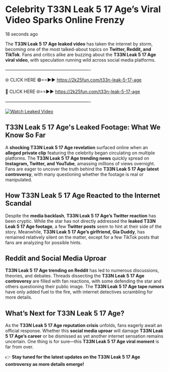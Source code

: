 # Celebrity T33N Leak 5 17 Age’s Viral Video Sparks Online Frenzy

18 seconds ago

The **T33N Leak 5 17 Age leaked video** has taken the internet by storm, becoming one of the most talked-about topics on **Twitter, Reddit, and TikTok**. Fans and critics alike are buzzing about the **T33N Leak 5 17 Age viral video**, with speculation running wild across social media platforms.

———————————————————-

🌐 CLICK HERE 🟢==►► https://2k25fun.com/t33n-leak-5-17-age

🔴 CLICK HERE 🌐==►► https://2k25fun.com/t33n-leak-5-17-age

———————————————————-

[![Watch Leaked Video](https://miro.medium.com/v2/resize:fit:828/format:webp/1*cilzJN44JGOrTw9NJCrNHA.gif "Watch Leaked Video")](https://2k25fun.com/t33n-leak-5-17-age)

## **T33N Leak 5 17 Age's Leaked Footage: What We Know So Far**  
A **shocking T33N Leak 5 17 Age revelation** surfaced online when an **alleged private clip** featuring the celebrity began circulating on multiple platforms. The **T33N Leak 5 17 Age trending news** quickly spread on **Instagram, Twitter, and YouTube**, amassing millions of views overnight. Fans are eager to uncover the truth behind the **T33N Leak 5 17 Age latest controversy**, with many questioning whether the footage is real or manipulated.  

## **How T33N Leak 5 17 Age Reacted to the Internet Scandal**  
Despite the **media backlash**, **T33N Leak 5 17 Age’s Twitter reaction** has been cryptic. While the star has not directly addressed the **leaked T33N Leak 5 17 Age footage**, a few **Twitter posts** seem to hint at their side of the story. Meanwhile, **T33N Leak 5 17 Age’s girlfriend, Gia Duddy**, has remained relatively silent on the matter, except for a few TikTok posts that fans are analyzing for possible hints.  

## **Reddit and Social Media Uproar**  
**T33N Leak 5 17 Age trending on Reddit** has led to numerous discussions, theories, and debates. Threads dissecting the **T33N Leak 5 17 Age controversy** are filled with fan reactions, with some defending the star and others questioning their public image. The **T33N Leak 5 17 Age tape rumors** have only added fuel to the fire, with internet detectives scrambling for more details.  

## **What’s Next for T33N Leak 5 17 Age?**  
As the **T33N Leak 5 17 Age reputation crisis** unfolds, fans eagerly await an official response. Whether this **social media uproar** will damage **T33N Leak 5 17 Age’s career** or be dismissed as yet another internet sensation remains uncertain. One thing is for sure—this **T33N Leak 5 17 Age viral moment** is far from over.  

👉 **Stay tuned for the latest updates on the T33N Leak 5 17 Age controversy as more details emerge!**  